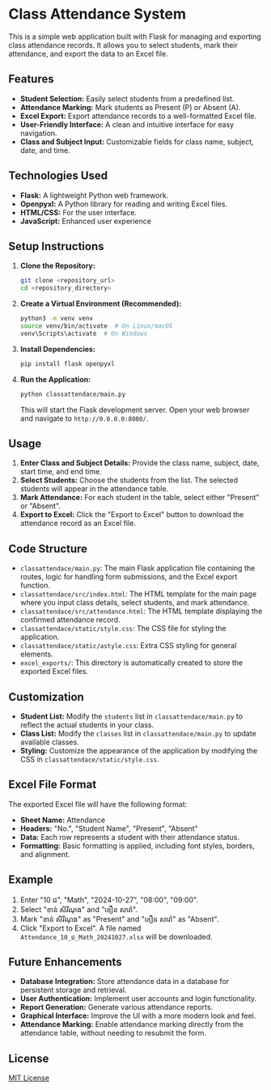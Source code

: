 # Class Attendance System

This is a simple web application built with Flask for managing and exporting class attendance records. It allows you to select students, mark their attendance, and export the data to an Excel file.

## Features

*   **Student Selection:** Easily select students from a predefined list.
*   **Attendance Marking:** Mark students as Present (P) or Absent (A).
*   **Excel Export:** Export attendance records to a well-formatted Excel file.
*   **User-Friendly Interface:** A clean and intuitive interface for easy navigation.
*   **Class and Subject Input:** Customizable fields for class name, subject, date, and time.

## Technologies Used

*   **Flask:** A lightweight Python web framework.
*   **Openpyxl:** A Python library for reading and writing Excel files.
*   **HTML/CSS:** For the user interface.
*   **JavaScript:** Enhanced user experience

## Setup Instructions

1.  **Clone the Repository:**

    ```bash
    git clone <repository_url>
    cd <repository_directory>
    ```

2.  **Create a Virtual Environment (Recommended):**

    ```bash
    python3 -m venv venv
    source venv/bin/activate  # On Linux/macOS
    venv\Scripts\activate  # On Windows
    ```

3.  **Install Dependencies:**

    ```bash
    pip install flask openpyxl
    ```

4.  **Run the Application:**

    ```bash
    python classattendace/main.py
    ```

    This will start the Flask development server. Open your web browser and navigate to `http://0.0.0.0:8080/`.

## Usage

1.  **Enter Class and Subject Details:** Provide the class name, subject, date, start time, and end time.
2.  **Select Students:** Choose the students from the list. The selected students will appear in the attendance table.
3.  **Mark Attendance:** For each student in the table, select either "Present" or "Absent".
4.  **Export to Excel:** Click the "Export to Excel" button to download the attendance record as an Excel file.

## Code Structure

*   `classattendace/main.py`:  The main Flask application file containing the routes, logic for handling form submissions, and the Excel export function.
*   `classattendace/src/index.html`:  The HTML template for the main page where you input class details, select students, and mark attendance.
*   `classattendace/src/attendance.html`: The HTML template displaying the confirmed attendance record.
*   `classattendace/static/style.css`:  The CSS file for styling the application.
*   `classattendace/static/astyle.css`: Extra CSS styling for general elements.
*   `excel_exports/`: This directory is automatically created to store the exported Excel files.

## Customization

*   **Student List:**  Modify the `students` list in `classattendace/main.py` to reflect the actual students in your class.
*   **Class List:**  Modify the `classes` list in `classattendace/main.py` to update available classes.
*   **Styling:**  Customize the appearance of the application by modifying the CSS in `classattendace/static/style.css`.

## Excel File Format

The exported Excel file will have the following format:

*   **Sheet Name:** Attendance
*   **Headers:** "No.", "Student Name", "Present", "Absent"
*   **Data:** Each row represents a student with their attendance status.
*   **Formatting:** Basic formatting is applied, including font styles, borders, and alignment.

## Example

1.  Enter "10 ជ", "Math", "2024-10-27", "08:00", "09:00".
2.  Select "ខាន់ សិរីណុង" and "ខឿន សារ៉ា".
3.  Mark "ខាន់ សិរីណុង" as "Present" and "ខឿន សារ៉ា" as "Absent".
4.  Click "Export to Excel".  A file named `Attendance_10_ជ_Math_20241027.xlsx` will be downloaded.

## Future Enhancements

*   **Database Integration:** Store attendance data in a database for persistent storage and retrieval.
*   **User Authentication:** Implement user accounts and login functionality.
*   **Report Generation:** Generate various attendance reports.
*   **Graphical Interface:** Improve the UI with a more modern look and feel.
*   **Attendance Marking:**  Enable attendance marking directly from the attendance table, without needing to resubmit the form.

## License

[MIT License](LICENSE) 
